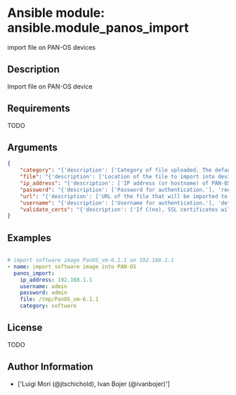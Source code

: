 # Ansible module: ansible.module_panos_import


import file on PAN-OS devices

## Description

Import file on PAN-OS device

## Requirements

TODO

## Arguments

``` json
{
    "category": "{'description': ['Category of file uploaded. The default is software.', 'See API > Import section of the API reference for category options.'], 'default': 'software'}",
    "file": "{'description': ['Location of the file to import into device.']}",
    "ip_address": "{'description': ['IP address (or hostname) of PAN-OS device.'], 'required': True}",
    "password": "{'description': ['Password for authentication.'], 'required': True}",
    "url": "{'description': ['URL of the file that will be imported to device.']}",
    "username": "{'description': ['Username for authentication.'], 'default': 'admin'}",
    "validate_certs": "{'description': ['If C(no), SSL certificates will not be validated. Disabling certificate validation is not recommended.'], 'default': True, 'type': 'bool', 'version_added': '2.6'}",
}
```

## Examples


``` yaml

# import software image PanOS_vm-6.1.1 on 192.168.1.1
- name: import software image into PAN-OS
  panos_import:
    ip_address: 192.168.1.1
    username: admin
    password: admin
    file: /tmp/PanOS_vm-6.1.1
    category: software

```

## License

TODO

## Author Information
  - ['Luigi Mori (@jtschichold), Ivan Bojer (@ivanbojer)']
